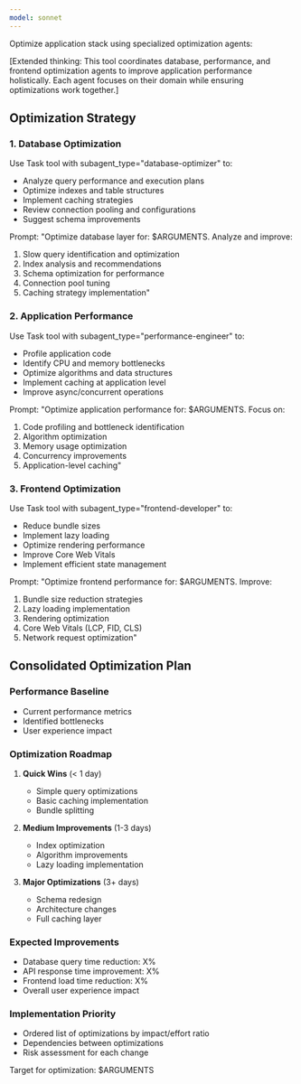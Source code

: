 ```yaml
---
model: sonnet
---
```


Optimize application stack using specialized optimization agents:

[Extended thinking: This tool coordinates database, performance, and frontend
optimization agents to improve application performance holistically. Each agent
focuses on their domain while ensuring optimizations work together.]

## Optimization Strategy

### 1. Database Optimization

Use Task tool with subagent_type="database-optimizer" to:

- Analyze query performance and execution plans
- Optimize indexes and table structures
- Implement caching strategies
- Review connection pooling and configurations
- Suggest schema improvements

Prompt: "Optimize database layer for: $ARGUMENTS. Analyze and improve:

1. Slow query identification and optimization
2. Index analysis and recommendations
3. Schema optimization for performance
4. Connection pool tuning
5. Caching strategy implementation"

### 2. Application Performance

Use Task tool with subagent_type="performance-engineer" to:

- Profile application code
- Identify CPU and memory bottlenecks
- Optimize algorithms and data structures
- Implement caching at application level
- Improve async/concurrent operations

Prompt: "Optimize application performance for: $ARGUMENTS. Focus on:

1. Code profiling and bottleneck identification
2. Algorithm optimization
3. Memory usage optimization
4. Concurrency improvements
5. Application-level caching"

### 3. Frontend Optimization

Use Task tool with subagent_type="frontend-developer" to:

- Reduce bundle sizes
- Implement lazy loading
- Optimize rendering performance
- Improve Core Web Vitals
- Implement efficient state management

Prompt: "Optimize frontend performance for: $ARGUMENTS. Improve:

1. Bundle size reduction strategies
2. Lazy loading implementation
3. Rendering optimization
4. Core Web Vitals (LCP, FID, CLS)
5. Network request optimization"

## Consolidated Optimization Plan

### Performance Baseline

- Current performance metrics
- Identified bottlenecks
- User experience impact

### Optimization Roadmap

1. **Quick Wins** (< 1 day)
   - Simple query optimizations
   - Basic caching implementation
   - Bundle splitting

2. **Medium Improvements** (1-3 days)
   - Index optimization
   - Algorithm improvements
   - Lazy loading implementation

3. **Major Optimizations** (3+ days)
   - Schema redesign
   - Architecture changes
   - Full caching layer

### Expected Improvements

- Database query time reduction: X%
- API response time improvement: X%
- Frontend load time reduction: X%
- Overall user experience impact

### Implementation Priority

- Ordered list of optimizations by impact/effort ratio
- Dependencies between optimizations
- Risk assessment for each change

Target for optimization: $ARGUMENTS
